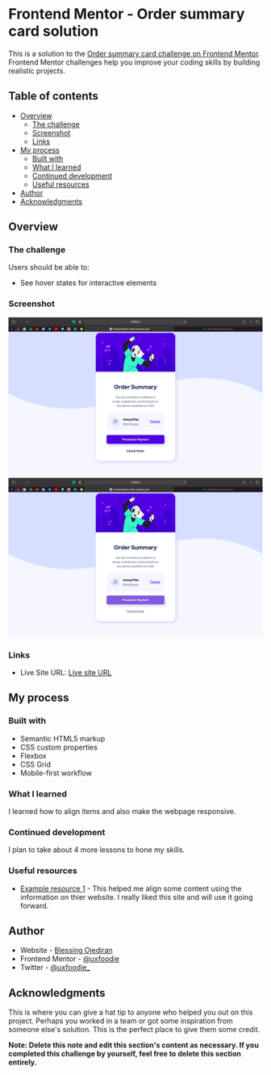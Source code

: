# Frontend Mentor - Order summary card solution

This is a solution to the [Order summary card challenge on Frontend Mentor](https://www.frontendmentor.io/challenges/order-summary-component-QlPmajDUj). Frontend Mentor challenges help you improve your coding skills by building realistic projects. 

## Table of contents

- [Overview](#overview)
  - [The challenge](#the-challenge)
  - [Screenshot](#screenshot)
  - [Links](#links)
- [My process](#my-process)
  - [Built with](#built-with)
  - [What I learned](#what-i-learned)
  - [Continued development](#continued-development)
  - [Useful resources](#useful-resources)
- [Author](#author)
- [Acknowledgments](#acknowledgments)


## Overview

### The challenge

Users should be able to:

- See hover states for interactive elements

### Screenshot

![Solution](/order-summary-component-main/images/showcase2.png)
![Solution](/order-summary-component-main/images/active-cta.png)


### Links

- Live Site URL: [Live site URL](https://your-live-site-url.com)

## My process

### Built with

- Semantic HTML5 markup
- CSS custom properties
- Flexbox
- CSS Grid
- Mobile-first workflow

### What I learned

I learned how to align items and also make the webpage responsive.

### Continued development

I plan to take about 4 more lessons to hone my skills.

### Useful resources

- [Example resource 1](https://www.w3schools.com) - This helped me align some content using the information on thier website. I really liked this site and will use it going forward.


## Author

- Website - [Blessing Ojediran](https://uxfoodie.myportfolio.com)
- Frontend Mentor - [@uxfoodie](https://www.frontendmentor.io/profile/yourusername)
- Twitter - [@uxfoodie_](https://www.twitter.com/yourusername)


## Acknowledgments

This is where you can give a hat tip to anyone who helped you out on this project. Perhaps you worked in a team or got some inspiration from someone else's solution. This is the perfect place to give them some credit.

**Note: Delete this note and edit this section's content as necessary. If you completed this challenge by yourself, feel free to delete this section entirely.**
